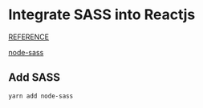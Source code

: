 # Integrate SASS into Reactjs

[REFERENCE](https://blog.bitsrc.io/how-to-use-sass-and-css-modules-with-create-react-app-83fa8b805e5e)

[node-sass](https://create-react-app.dev/docs/adding-a-sass-stylesheet)

## Add SASS

```bash
yarn add node-sass
```
